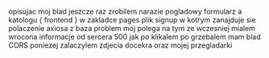 opisujac moj blad jeszcze raz 
zrobilem narazie pogladowy formularz a katologu { frontend } w zakladce pages plik signup w kotrym zanajduje sie polaczenie axiosa z baza
problem moj polega na tym ze wczesniej mialem wrocona informacje od sercera 500 jak po klikalem po grzebalem mam blad CORS
poniezej zalaczylem zdjecia docekra oraz mojej przegladarki